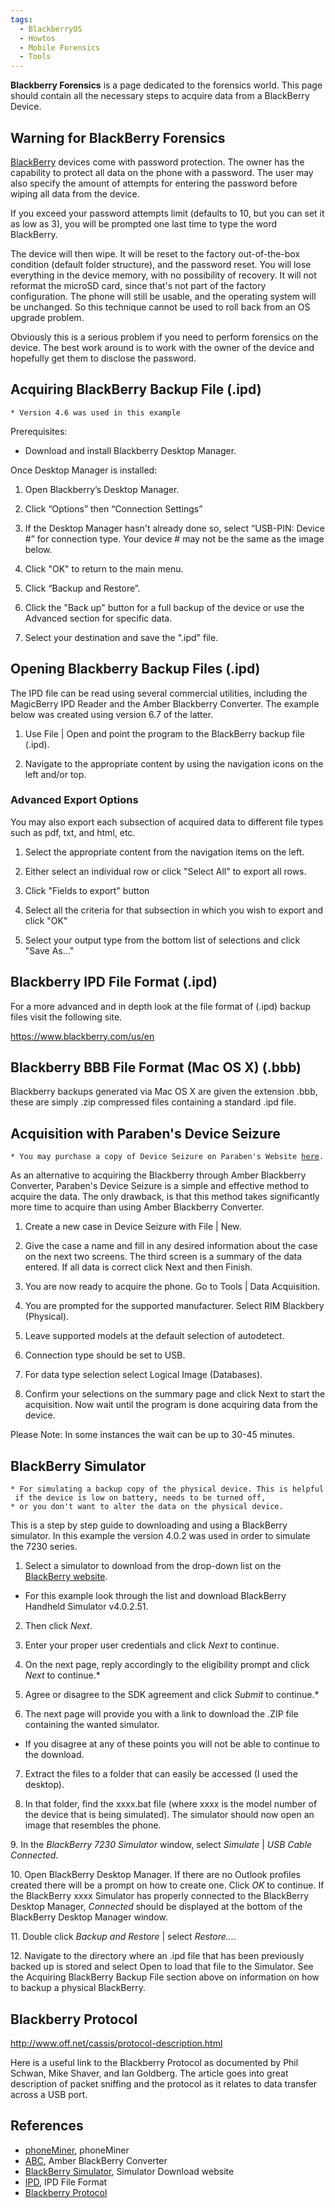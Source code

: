 ```yaml
---
tags:
  - BlackberryOS
  - Howtos
  - Mobile Forensics
  - Tools
---
```

**Blackberry Forensics** is a page dedicated to the forensics world.
This page should contain all the necessary steps to acquire data from a
BlackBerry Device.

## Warning for BlackBerry Forensics

[BlackBerry](blackberry.md) devices come with password
protection. The owner has the capability to protect all data on the
phone with a password. The user may also specify the amount of attempts
for entering the password before wiping all data from the device.

If you exceed your password attempts limit (defaults to 10, but you can
set it as low as 3), you will be prompted one last time to type the word
BlackBerry.

The device will then wipe. It will be reset to the factory
out-of-the-box condition (default folder structure), and the password
reset. You will lose everything in the device memory, with no
possibility of recovery. It will not reformat the microSD card, since
that's not part of the factory configuration. The phone will still be
usable, and the operating system will be unchanged. So this technique
cannot be used to roll back from an OS upgrade problem.

Obviously this is a serious problem if you need to perform forensics on
the device. The best work around is to work with the owner of the device
and hopefully get them to disclose the password.

## Acquiring BlackBerry Backup File (.ipd)

`* Version 4.6 was used in this example`

Prerequisites:

* Download and install Blackberry Desktop Manager.

Once Desktop Manager is installed:

1. Open Blackberry’s Desktop Manager.

2. Click “Options” then “Connection Settings”

3. If the Desktop Manager hasn't already done so, select “USB-PIN:
Device \#” for connection type. Your device \# may not be the same as
the image below.

4. Click "OK" to return to the main menu.

5. Click “Backup and Restore”.

6. Click the "Back up" button for a full backup of the device or use the
Advanced section for specific data.

7. Select your destination and save the ".ipd" file.

## Opening Blackberry Backup Files (.ipd)

The IPD file can be read using several commercial utilities, including the
MagicBerry IPD Reader and the Amber Blackberry Converter. The example below was
created using version 6.7 of the latter.

1. Use File \| Open and point the program to the BlackBerry backup file
(.ipd).

2. Navigate to the appropriate content by using the navigation icons on
the left and/or top.

### Advanced Export Options

You may also export each subsection of acquired data to different file
types such as pdf, txt, and html, etc.

1. Select the appropriate content from the navigation items on the
left.

2. Either select an individual row or click "Select All" to export all
rows.

3. Click "Fields to export" button

4. Select all the criteria for that subsection in which you wish to
export and click "OK"

5. Select your output type from the bottom list of selections and click
"Save As..."

## Blackberry IPD File Format (.ipd)

For a more advanced and in depth look at the file format of (.ipd)
backup files visit the following site.

<https://www.blackberry.com/us/en>

## Blackberry BBB File Format (Mac OS X) (.bbb)

Blackberry backups generated via Mac OS X are given the extension .bbb,
these are simply .zip compressed files containing a standard .ipd file.

## Acquisition with Paraben's Device Seizure

`* You may purchase a copy of Device Seizure on Paraben's Website `[`here`](https://paraben.com/paraben-for-mobile-forensics/)`.`

As an alternative to acquiring the Blackberry through Amber Blackberry
Converter, Paraben's Device Seizure is a simple and effective method to
acquire the data. The only drawback, is that this method takes
significantly more time to acquire than using Amber Blackberry
Converter.

1. Create a new case in Device Seizure with File \| New.

2. Give the case a name and fill in any desired information about the
case on the next two screens. The third screen is a summary of the data
entered. If all data is correct click Next and then Finish.

3. You are now ready to acquire the phone. Go to Tools \| Data
Acquisition.

4. You are prompted for the supported manufacturer. Select RIM
Blackbery (Physical).

5. Leave supported models at the default selection of autodetect.

6. Connection type should be set to USB.

7. For data type selection select Logical Image (Databases).

8. Confirm your selections on the summary page and click Next to start
the acquisition.
Now wait until the program is done acquiring data from the device.

Please Note: In some instances the wait can be up to 30-45 minutes.

## BlackBerry Simulator

`* For simulating a backup copy of the physical device. This is helpful if the device is low on battery, needs to be turned off, `
`* or you don't want to alter the data on the physical device.`

This is a step by step guide to downloading and using a BlackBerry
simulator. In this example the version 4.0.2 was used in order to
simulate the 7230 series.

1. Select a simulator to download from the drop-down list on the
[BlackBerry website](https://www.blackberry.com/Downloads/entry.do?code=060AD92489947D410D897474079C1477).

- For this example look through the list and download BlackBerry
  Handheld Simulator v4.0.2.51.

2. Then click *Next*.

3. Enter your proper user credentials and click *Next* to continue.

4. On the next page, reply accordingly to the eligibility prompt and
click *Next* to continue.\*

5. Agree or disagree to the SDK agreement and click *Submit* to
continue.\*

6. The next page will provide you with a link to download the .ZIP file
containing the wanted simulator.

- If you disagree at any of these points you will not be able to
  continue to the download.

7. Extract the files to a folder that can easily be accessed (I used
the desktop).

8. In that folder, find the xxxx.bat file (where xxxx is the model
number of the device that is being simulated). The simulator should now
open an image that resembles the phone.

9\. In the *BlackBerry 7230 Simulator* window, select *Simulate* \| *USB
Cable Connected*.

10\. Open BlackBerry Desktop Manager. If there are no Outlook profiles
created there will be a prompt on how to create one. Click *OK* to
continue. If the BlackBerry xxxx Simulator has properly connected to the
BlackBerry Desktop Manager, *Connected* should be displayed at the
bottom of the BlackBerry Desktop Manager window.

11\. Double click *Backup and Restore* \| select *Restore...*.

12\. Navigate to the directory where an .ipd file that has been
previously backed up is stored and select Open to load that file to the
Simulator. See the Acquiring BlackBerry Backup File section above on
information on how to backup a physical BlackBerry.

## Blackberry Protocol

<http://www.off.net/cassis/protocol-description.html>

Here is a useful link to the Blackberry Protocol as documented by Phil
Schwan, Mike Shaver, and Ian Goldberg. The article goes into great
description of packet sniffing and the protocol as it relates to data
transfer across a USB port.

## References

- [phoneMiner](https://www.amraksoftware.com/), phoneMiner
- [ABC](http://www.processtext.com/abcblackberry.html), Amber BlackBerry
  Converter
- [BlackBerry Simulator](https://www.blackberry.com/Downloads/entry.do?code=060AD92489947D410D897474079C1477),
  Simulator Download website
- [IPD](https://www.blackberry.com/us/en),
  IPD File Format
- [Blackberry Protocol](http://www.off.net/cassis/protocol-description.html)
